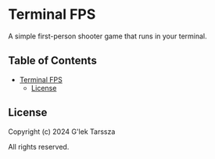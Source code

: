 # Terminal FPS #

A simple first-person shooter game that runs in your terminal.

<!-- omit in toc -->
## Table of Contents ##

* [Terminal FPS](#terminal-fps)
    * [License](#license)

## License ##

Copyright (c) 2024 G'lek Tarssza

All rights reserved.
